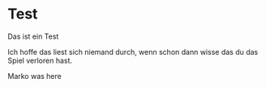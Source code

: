 # Test
Das ist ein Test

Ich hoffe das liest sich niemand durch, wenn 
schon dann wisse das du das Spiel verloren hast.

Marko was here
